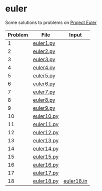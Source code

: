 # euler
Some solutions to problems on [Project Euler](https://projecteuler.net/)

| Problem | File                      | Input                     |
| ------- | ------------------------- | ------------------------- |
| 1       | [euler1.py](/euler1.py)   |                           |
| 2       | [euler2.py](/euler2.py)   |                           |
| 3       | [euler3.py](/euler3.py)   |                           |
| 4       | [euler4.py](/euler4.py)   |                           |
| 5       | [euler5.py](/euler5.py)   |                           |
| 6       | [euler6.py](/euler7.py)   |                           |
| 7       | [euler7.py](/euler7.py)   |                           |
| 8       | [euler8.py](/euler8.py)   |                           |
| 9       | [euler9.py](/euler9.py)   |                           |
| 10      | [euler10.py](/euler10.py) |                           |
| 11      | [euler11.py](/euler11.py) |                           |
| 12      | [euler12.py](/euler12.py) |                           |
| 13      | [euler13.py](/euler13.py) |                           |
| 14      | [euler14.py](/euler14.py) |                           |
| 15      | [euler15.py](/euler15.py) |                           |
| 16      | [euler16.py](/euler16.py) |                           |
| 17      | [euler17.py](/euler17.py) |                           |
| 18      | [euler18.py](/euler18.py) | [euler18.in](/euler18.in) |



